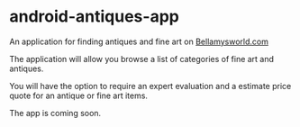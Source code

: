# android-antiques-app
An application for finding antiques and fine art on <a href="https://bellamysworld.com">Bellamysworld.com</a>

The application will allow you browse a list of categories of fine art and antiques.

You will have the option to require an expert evaluation and a estimate price quote for an antique or fine art items.

The app is coming soon.
